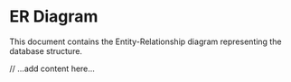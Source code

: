# ER Diagram

This document contains the Entity-Relationship diagram representing the database structure.

// ...add content here...
